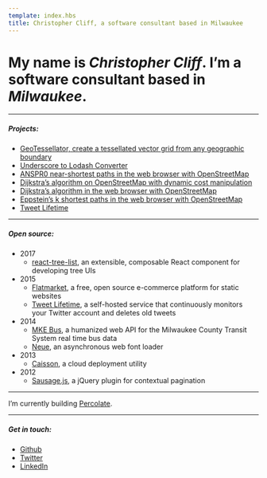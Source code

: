```yaml
---
template: index.hbs
title: Christopher Cliff, a software consultant based in Milwaukee
---
```


# My name is **_Christopher Cliff_**. I’m a software consultant based in _Milwaukee_.

---

##### _Projects_:

- [GeoTessellator, create a tessellated vector grid from any geographic boundary](/geotessellator/)
- [Underscore to Lodash Converter](/underscore-to-lodash/)
- [ANSPR0 near-shortest paths in the web browser with OpenStreetMap](/anspr0/)
- [Dijkstra’s algorithm on OpenStreetMap with dynamic cost manipulation](/dijkstra2/)
- [Dijkstra’s algorithm in the web browser with OpenStreetMap](/dijkstra/)
- [Eppstein’s k shortest paths in the web browser with OpenStreetMap](/eppstein/)
- [Tweet Lifetime](/tweet-lifetime/)

---

##### _Open source_:

- 2017
  - [react-tree-list](/react-tree-list/), an extensible, composable React component for developing tree UIs
- 2015
  - [Flatmarket](/flatmarket/), a free, open source e-commerce platform for static websites
  - [Tweet Lifetime](/tweet-lifetime/), a self-hosted service that continuously monitors your Twitter account and deletes old tweets
- 2014
  - [MKE Bus](https://mke-bus.herokuapp.com/), a humanized web API for the Milwaukee County Transit System real time bus data
  - [Neue](https://github.com/percolate/neue), an asynchronous web font loader
- 2013
  - [Caisson](/caisson/), a cloud deployment utility
- 2012
  - [Sausage.js](/sausage/), a jQuery plugin for contextual pagination

---

I’m currently building [Percolate](https://percolate.com/).

---

##### _Get in touch_:

- [Github](https://github.com/christophercliff?tab=repositories)
- [Twitter](https://twitter.com/ctcliff)
- [LinkedIn](https://www.linkedin.com/in/christophercliff)
